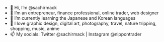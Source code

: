- 👋 Hi, I’m @sachirmack
- 💼 I’m an entrepreneur, finance professional, online trader, web designer
- 🌱 I’m currently learning the Japanese and Korean languages
- 💖 I love graphic design, digital art, photography, travel, nature tripping, shopping, music, anime
- 📫 My socials: Twitter @sachirmack | Instagram @nippontrader

<!---
sachirmack/sachirmack is a ✨ special ✨ repository because its `README.md` (this file) appears on your GitHub profile.
You can click the Preview link to take a look at your changes.
--->
